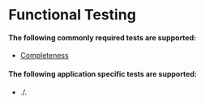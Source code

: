 # Functional Testing 

#### The following commonly required tests are supported:
- [Completeness](./completeness/README.md)

#### The following application specific tests are supported:  
- ./.
